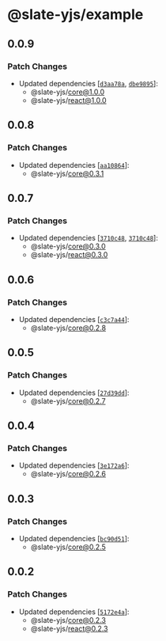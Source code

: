 # @slate-yjs/example

## 0.0.9

### Patch Changes

- Updated dependencies [[`d3aa78a`](https://github.com/BitPhinix/slate-yjs/commit/d3aa78ac96f2e59d1d69f1bf5f7944679f9458d8), [`dbe9895`](https://github.com/BitPhinix/slate-yjs/commit/dbe9895692faa92283861f3cd7e0378004f8284c)]:
  - @slate-yjs/core@1.0.0
  - @slate-yjs/react@1.0.0

## 0.0.8

### Patch Changes

- Updated dependencies [[`aa10864`](https://github.com/BitPhinix/slate-yjs/commit/aa108641f44ca00559124cca8277a7c1e4354c00)]:
  - @slate-yjs/core@0.3.1

## 0.0.7

### Patch Changes

- Updated dependencies [[`3710c48`](https://github.com/BitPhinix/slate-yjs/commit/3710c4887ee89946ace787ba24436d82d95bc856), [`3710c48`](https://github.com/BitPhinix/slate-yjs/commit/3710c4887ee89946ace787ba24436d82d95bc856)]:
  - @slate-yjs/core@0.3.0
  - @slate-yjs/react@0.3.0

## 0.0.6

### Patch Changes

- Updated dependencies [[`c3c7a44`](https://github.com/BitPhinix/slate-yjs/commit/c3c7a4428fd500a94796747537b87512d9ed3ca6)]:
  - @slate-yjs/core@0.2.8

## 0.0.5

### Patch Changes

- Updated dependencies [[`27d39dd`](https://github.com/BitPhinix/slate-yjs/commit/27d39ddc3cf79797a878d0540f8b2605fcf38988)]:
  - @slate-yjs/core@0.2.7

## 0.0.4

### Patch Changes

- Updated dependencies [[`3e172a6`](https://github.com/BitPhinix/slate-yjs/commit/3e172a63f6d0a298da26975cb2b6831a02f81f2b)]:
  - @slate-yjs/core@0.2.6

## 0.0.3

### Patch Changes

- Updated dependencies [[`bc90d51`](https://github.com/BitPhinix/slate-yjs/commit/bc90d51b191ae2e13aac40ff986d2fe3c626eac3)]:
  - @slate-yjs/core@0.2.5

## 0.0.2

### Patch Changes

- Updated dependencies [[`5172e4a`](https://github.com/BitPhinix/slate-yjs/commit/5172e4a0033db41bc3530f227c5371e9ddb22269)]:
  - @slate-yjs/core@0.2.3
  - @slate-yjs/react@0.2.3
